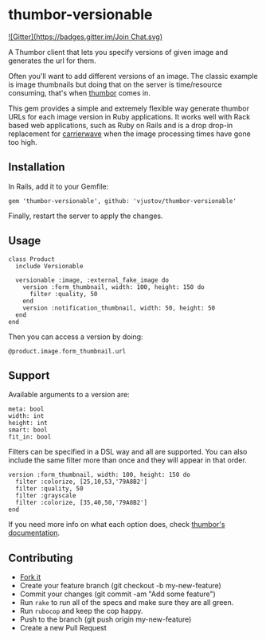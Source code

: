 thumbor-versionable
===================

[![Gitter](https://badges.gitter.im/Join Chat.svg)](https://gitter.im/vjustov/thumbor-versionable?utm_source=badge&utm_medium=badge&utm_campaign=pr-badge&utm_content=badge)

A Thumbor client that lets you specify versions of given image and generates the url for them.

Often you'll want to add different versions of an image. The classic example is image thumbnails but doing that on the server is time/resource consuming, that's when [thumbor](https://github.com/thumbor/thumbor) comes in.

This gem provides a simple and extremely flexible way generate thumbor URLs for each image version in Ruby applications. It works well with Rack based web applications, such as Ruby on Rails and is a drop drop-in replacement for [carrierwave](https://github.com/carrierwaveuploader/carrierwave) when the image processing times have gone too high.


## Installation

In Rails, add it to your Gemfile:

    gem 'thumbor-versionable', github: 'vjustov/thumbor-versionable'

Finally, restart the server to apply the changes.

## Usage

    class Product
      include Versionable

      versionable :image, :external_fake_image do
        version :form_thumbnail, width: 100, height: 150 do
          filter :quality, 50
        end
        version :notification_thumbnail, width: 50, height: 50
      end
    end

Then you can access a version by doing:

    @product.image.form_thumbnail.url

## Support

Available arguments to a version are:

    meta: bool
    width: int
    height: int
    smart: bool
    fit_in: bool

Filters can be specified in a DSL way and all are supported. You can also include the same filter more than once and they will appear in that order.

    version :form_thumbnail, width: 100, height: 150 do
      filter :colorize, [25,10,53,'79A8B2']
      filter :quality, 50
      filter :grayscale
      filter :colorize, [35,40,50,'79A8B2']
    end

If you need more info on what each option does, check [thumbor's documentation](github.com/thumbor/thumbor/wiki).

## Contributing

- [Fork it](https://github.com/vjustov/thumbor-versionable)
- Create your feature branch (git checkout -b my-new-feature)
- Commit your changes (git commit -am "Add some feature")
- Run `rake` to run all of the specs and make sure they are all green.
- Run `rubocop` and keep the cop happy.
- Push to the branch (git push origin my-new-feature)
- Create a new Pull Request
